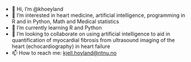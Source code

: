 - 👋 Hi, I’m @khoeyland
- 👀 I’m interested in heart medicine, artificial intelligence, programming in R and in Python, Math and Medical statistics
- 🌱 I’m currently learning R and Python
- 💞️ I’m looking to collaborate on using artificial intelligence to aid in quantification of myocardial fibrosis from ultrasound imaging of the heart (echocardiography) in heart failure
- 📫 How to reach me: kjell.hoyland@ntnu.no

<!---
khoeyland/khoeyland is a ✨ special ✨ repository because its `README.md` (this file) appears on your GitHub profile.
You can click the Preview link to take a look at your changes.
--->

